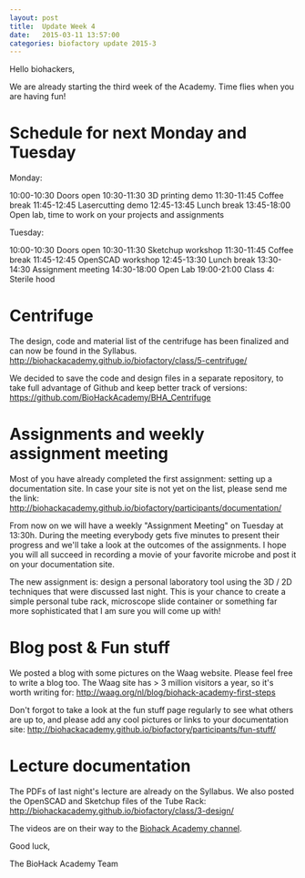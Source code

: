 ```yaml
---
layout: post
title:  Update Week 4
date:   2015-03-11 13:57:00
categories: biofactory update 2015-3
---
```


Hello biohackers,

We are already starting the third week of the Academy. Time flies when you are having fun!

# Schedule for next Monday and Tuesday

Monday:

10:00-10:30 Doors open
10:30-11:30 3D printing demo
11:30-11:45 Coffee break
11:45-12:45 Lasercutting demo
12:45-13:45 Lunch break
13:45-18:00 Open lab, time to work on your projects and assignments

Tuesday:

10:00-10:30 Doors open
10:30-11:30 Sketchup workshop
11:30-11:45 Coffee break
11:45-12:45 OpenSCAD workshop
12:45-13:30 Lunch break
13:30-14:30 Assignment meeting
14:30-18:00 Open Lab
19:00-21:00 Class 4: Sterile hood

# Centrifuge
The design, code and material list of the centrifuge has been finalized and can now be found in the Syllabus.
http://biohackacademy.github.io/biofactory/class/5-centrifuge/

We decided to save the code and design files in a separate repository, to take full advantage of Github and keep better track of versions:
https://github.com/BioHackAcademy/BHA_Centrifuge

# Assignments and weekly assignment meeting
Most of you have already completed the first assignment: setting up a documentation site. In case your site is not yet on the list, please send me the link:
http://biohackacademy.github.io/biofactory/participants/documentation/

From now on we will have a weekly "Assignment Meeting" on Tuesday at 13:30h. During the meeting everybody gets five minutes to present their progress and we'll take a look at the outcomes of the assignments. I hope you will all succeed in recording a movie of your favorite microbe and post it on your documentation site.

The new assignment is: design a personal laboratory tool using the 3D / 2D techniques that were discussed last night. This is your chance to create a simple personal tube rack, microscope slide container or something far more sophisticated that I am sure you will come up with! 

# Blog post & Fun stuff
We posted a blog with some pictures on the Waag website. Please feel free to write a blog too. The Waag site has > 3 million visitors a year, so it's worth writing for:
http://waag.org/nl/blog/biohack-academy-first-steps

Don't forgot to take a look at the fun stuff page regularly to see what others are up to, and please add any cool pictures or links to your documentation site:
http://biohackacademy.github.io/biofactory/participants/fun-stuff/

# Lecture documentation
The PDFs of last night's lecture are already on the Syllabus. We also posted the OpenSCAD and Sketchup files of the Tube Rack:
http://biohackacademy.github.io/biofactory/class/3-design/

The videos are on their way to the [Biohack Academy channel](https://vimeo.com/channels/880445).

Good luck,

The BioHack Academy Team
